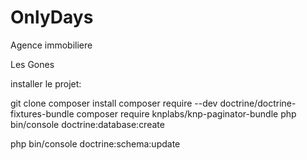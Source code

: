 # OnlyDays
Agence immobiliere

Les Gones

installer le projet:

git clone
composer install
composer require --dev doctrine/doctrine-fixtures-bundle
composer require knplabs/knp-paginator-bundle
php bin/console doctrine:database:create

php bin/console doctrine:schema:update 

